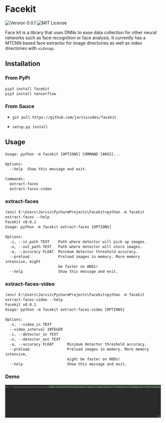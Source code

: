 # Facekit

![Version 0.0.1](https://img.shields.io/badge/Version-0.0.1-blue)
![MIT License](https://img.shields.io/badge/License-MIT-success)

Face kit is a library that uses DNNs to ease data collection for other neural networks such as face recognition or face analysis.
It currently has a MTCNN based face extractor for image directories as well as video directories with `vidsnap`.

## Installation

### From PyPi

```
pip3 install facekit
pip3 install tensorflow
```

### From Sauce
* `git pull https://github.com/jarviscodes/facekit`

* `setup.py install`

## Usage
```
Usage: python -m facekit [OPTIONS] COMMAND [ARGS]...

Options:
  --help  Show this message and exit.

Commands:
  extract-faces
  extract-faces-video
```

### extract-faces
```
(env) E:\Users\Jarvis\PycharmProjects\Facekit>python -m facekit extract-faces --help
Facekit v0.0.1
Usage: python -m facekit extract-faces [OPTIONS]

Options:
  -i, --in_path TEXT    Path where detector will pick up images.
  -o, --out_path TEXT   Path where detector will store images.
  -a, --accuracy FLOAT  Minimum detector threshold accuracy.
  --preload             Preload images in memory. More memory intensive, might
                        be faster on HDDs!
  --help                Show this message and exit.
```

### extract-faces-video

```
(env) E:\Users\Jarvis\PycharmProjects\Facekit>python -m facekit extract-faces-video --help
Facekit v0.0.1
Usage: python -m facekit extract-faces-video [OPTIONS]

Options:
  -v, --video_in TEXT
  --video_interval INTEGER
  -i, --detector_in TEXT
  -o, --detector_out TEXT
  -a, --accuracy FLOAT      Minimum detector threshold accuracy.
  --preload                 Preload images in memory. More memory intensive,
                            might be faster on HDDs!
  --help                    Show this message and exit.

```

### Demo
![Video Extractor Gif](video-extractor.gif)